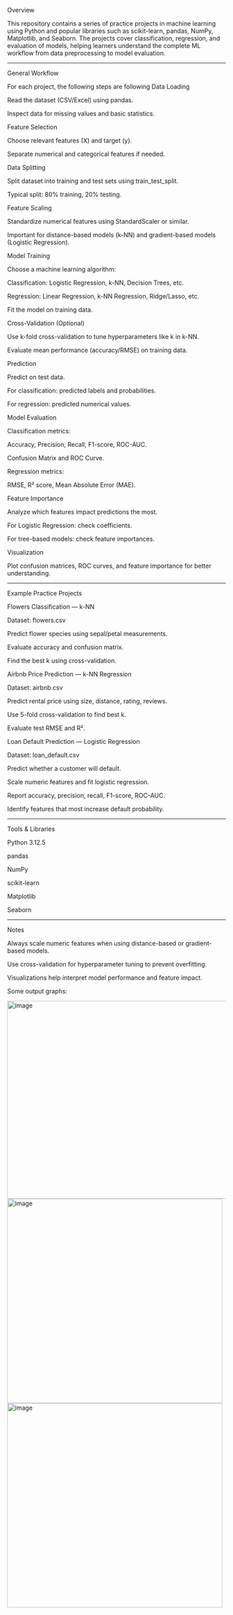 Overview

This repository contains a series of practice projects in machine learning using Python and popular libraries such as scikit-learn, pandas, NumPy, Matplotlib, and Seaborn.
The projects cover classification, regression, and evaluation of models, helping learners understand the complete ML workflow from data preprocessing to model evaluation.
_____________
General Workflow

For each project, the following steps are following
Data Loading

Read the dataset (CSV/Excel) using pandas.

Inspect data for missing values and basic statistics.

Feature Selection

Choose relevant features (X) and target (y).

Separate numerical and categorical features if needed.

Data Splitting

Split dataset into training and test sets using train_test_split.

Typical split: 80% training, 20% testing.

Feature Scaling

Standardize numerical features using StandardScaler or similar.

Important for distance-based models (k-NN) and gradient-based models (Logistic Regression).

Model Training

Choose a machine learning algorithm:

Classification: Logistic Regression, k-NN, Decision Trees, etc.

Regression: Linear Regression, k-NN Regression, Ridge/Lasso, etc.

Fit the model on training data.

Cross-Validation (Optional)

Use k-fold cross-validation to tune hyperparameters like k in k-NN.

Evaluate mean performance (accuracy/RMSE) on training data.

Prediction

Predict on test data.

For classification: predicted labels and probabilities.

For regression: predicted numerical values.

Model Evaluation

Classification metrics:

Accuracy, Precision, Recall, F1-score, ROC-AUC.

Confusion Matrix and ROC Curve.

Regression metrics:

RMSE, R² score, Mean Absolute Error (MAE).

Feature Importance

Analyze which features impact predictions the most.

For Logistic Regression: check coefficients.

For tree-based models: check feature importances.

Visualization

Plot confusion matrices, ROC curves, and feature importance for better understanding.
_______________
Example Practice Projects

Flowers Classification — k-NN

Dataset: flowers.csv

Predict flower species using sepal/petal measurements.

Evaluate accuracy and confusion matrix.

Find the best k using cross-validation.

Airbnb Price Prediction — k-NN Regression

Dataset: airbnb.csv

Predict rental price using size, distance, rating, reviews.

Use 5-fold cross-validation to find best k.

Evaluate test RMSE and R².

Loan Default Prediction — Logistic Regression

Dataset: loan_default.csv

Predict whether a customer will default.

Scale numeric features and fit logistic regression.

Report accuracy, precision, recall, F1-score, ROC-AUC.

Identify features that most increase default probability.
___________________
Tools & Libraries

Python 3.12.5

pandas

NumPy

scikit-learn

Matplotlib

Seaborn
__________________
Notes

Always scale numeric features when using distance-based or gradient-based models.

Use cross-validation for hyperparameter tuning to prevent overfitting.

Visualizations help interpret model performance and feature impact.

Some output graphs:

<img width="567" height="455" alt="image" src="https://github.com/user-attachments/assets/f7ed5fb3-9ce8-4380-a62c-b5af37178a41" />

<img width="496" height="470" alt="image" src="https://github.com/user-attachments/assets/5bd528fa-ebaf-4b0d-8913-c417d34bfae6" />

<img width="496" height="470" alt="image" src="https://github.com/user-attachments/assets/78eb215c-923c-44ec-88b8-fc43fd9cf2e0" />


